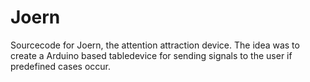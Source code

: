 # Joern
Sourcecode for Joern, the attention attraction device.
The idea was to create a Arduino based tabledevice for sending signals to the user if predefined cases occur.
